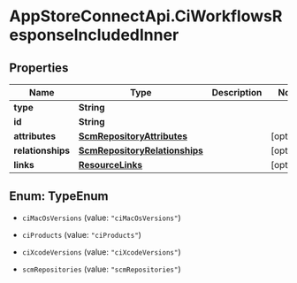 # AppStoreConnectApi.CiWorkflowsResponseIncludedInner

## Properties

Name | Type | Description | Notes
------------ | ------------- | ------------- | -------------
**type** | **String** |  | 
**id** | **String** |  | 
**attributes** | [**ScmRepositoryAttributes**](ScmRepositoryAttributes.md) |  | [optional] 
**relationships** | [**ScmRepositoryRelationships**](ScmRepositoryRelationships.md) |  | [optional] 
**links** | [**ResourceLinks**](ResourceLinks.md) |  | [optional] 



## Enum: TypeEnum


* `ciMacOsVersions` (value: `"ciMacOsVersions"`)

* `ciProducts` (value: `"ciProducts"`)

* `ciXcodeVersions` (value: `"ciXcodeVersions"`)

* `scmRepositories` (value: `"scmRepositories"`)





